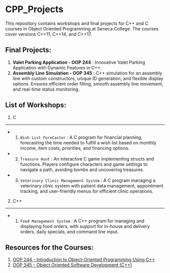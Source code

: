 # CPP_Projects

This repository contains workshops and final projects for C++ and C courses in Object Oriented Programming at Seneca College. The courses cover versions C++11, C++14, and C++17.

## Final Projects:

1. **Valet Parking Application - OOP 244** : Innovative Valet Parking Application with Dynamic Features in C++.
2. **Assembly Line Simulation - OOP 345** : C++ simulation for an assembly line with custom constructors, unique ID generation, and flexible display options. Ensures efficient order filling, smooth assembly line movement, and real-time status monitoring.

## List of Workshops:

1. C
-----
   - 1. `Wish List ForeCaster` : A C program for financial planning, forecasting the time needed to fulfill a wish list based on monthly income, item costs, priorities, and financing options.
   - 2. `Treasure Hunt` : An interactive C game implementing structs and functions. Players configure characters and game settings to navigate a path, avoiding bombs and uncovering treasures.
   - 3. `Veterinary Clinic Management System` : A C program managing a veterinary clinic system with patient data management, appointment tracking, and user-friendly menus for efficient clinic operations.

2. C++
-----
   - 1. `Food Management System` : A C++ program for managing and displaying food orders, with support for in-house and delivery orders, daily specials, and command line input.
  

## Resources for the Courses:

1. [OOP 244 - Introduction to Object-Oriented Programming Using C++](https://wiki.cdot.senecacollege.ca/wiki/OOP244)
2. [OOP 345 - Object Oriented Software Development (C++)](https://advoop.sdds.ca/)

